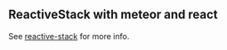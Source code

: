 ## ReactiveStack with meteor and react

See [reactive-stack](https://github.com/cope/reactive-stack) for more info.
